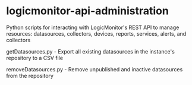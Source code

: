 # logicmonitor-api-administration
Python scripts for interacting with LogicMonitor's REST API to manage resources: datasources, collectors, devices, reports, services, alerts, and collectors

getDatasources.py - Export all existing datasources in the instance's repository to a CSV file

removeDatasources.py - Remove unpublished and inactive datasources from the repository
